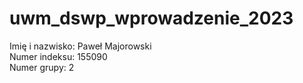 # uwm_dswp_wprowadzenie_2023

Imię i nazwisko: Paweł Majorowski\
Numer indeksu: 155090\
Numer grupy: 2
